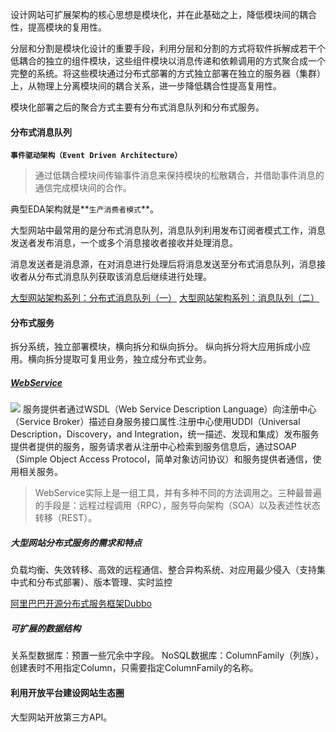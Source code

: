 设计网站可扩展架构的核心思想是模块化，并在此基础之上，降低模块间的耦合性，提高模块的复用性。

分层和分割是模块化设计的重要手段，利用分层和分割的方式将软件拆解成若干个低耦合的独立的组件模块，这些组件模块以消息传递和依赖调用的方式聚合成一个完整的系统。将这些模块通过分布式部署的方式独立部署在独立的服务器（集群）上，从物理上分离模块间的耦合关系，进一步降低耦合性提高复用性。

模块化部署之后的聚合方式主要有分布式消息队列和分布式服务。

#### 分布式消息队列
**`事件驱动架构（Event Driven Architecture）`**
>通过低耦合模块间传输事件消息来保持模块的松散耦合，并借助事件消息的通信完成模块间的合作。

典型EDA架构就是**`生产消费者模式`**。

大型网站中最常用的是分布式消息队列，消息队列利用发布订阅者模式工作，消息发送者发布消息，一个或多个消息接收者接收并处理消息。

消息发送者是消息源，在对消息进行处理后将消息发送至分布式消息队列，消息接收者从分布式消息队列获取该消息后继续进行处理。

[大型网站架构系列：分布式消息队列（一）](http://www.cnblogs.com/itfly8/p/5155983.html)
[大型网站架构系列：消息队列（二）](http://www.cnblogs.com/itfly8/p/5156155.html)

#### 分布式服务
拆分系统，独立部署模块，横向拆分和纵向拆分。
纵向拆分将大应用拆成小应用。横向拆分提取可复用业务，独立成分布式业务。

##### [WebService](https://zh.wikipedia.org/wiki/Web%E6%9C%8D%E5%8A%A1)
![](https://upload.wikimedia.org/wikipedia/commons/4/4a/Webservices.png)
服务提供者通过WSDL（Web Service Description Language）向注册中心（Service Broker）描述自身服务接口属性.注册中心使用UDDI（Universal Description，Discovery，and Integration，统一描述、发现和集成）发布服务提供者提供的服务，服务请求者从注册中心检索到服务信息后，通过SOAP（Simple Object Access Protocol，简单对象访问协议）和服务提供者通信，使用相关服务。

>WebService实际上是一组工具，并有多种不同的方法调用之。三种最普遍的手段是：远程过程调用（RPC），服务导向架构（SOA）以及表述性状态转移（REST）。

##### 大型网站分布式服务的需求和特点
负载均衡、失效转移、高效的远程通信、整合异构系统、对应用最少侵入（支持集中式和分布式部署）、版本管理、实时监控

[阿里巴巴开源分布式服务框架Dubbo](http://dubbo.io/User+Guide-zh.htm)

##### 可扩展的数据结构
关系型数据库：预置一些冗余中字段。
NoSQL数据库：ColumnFamily（列族），创建表时不用指定Column，只需要指定ColumnFamily的名称。

#### 利用开放平台建设网站生态圈
大型网站开放第三方API。


















